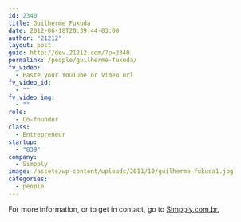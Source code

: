 ```yaml
---
id: 2340
title: Guilherme Fukuda
date: 2012-06-18T20:39:44-03:00
author: "21212"
layout: post
guid: http://dev.21212.com/?p=2340
permalink: /people/guilherme-fukuda/
fv_video:
  - Paste your YouTube or Vimeo url
fv_video_id:
  - ""
fv_video_img:
  - ""
role:
  - Co-founder
class:
  - Entrepreneur
startup:
  - "839"
company:
  - Simpply
image: /assets/wp-content/uploads/2011/10/guilherme-fukuda1.jpg
categories:
  - people
---
```

For more information, or to get in contact, go to <a href="http://www.simpply.com.br" target="_blank">Simpply.com.br.</a>